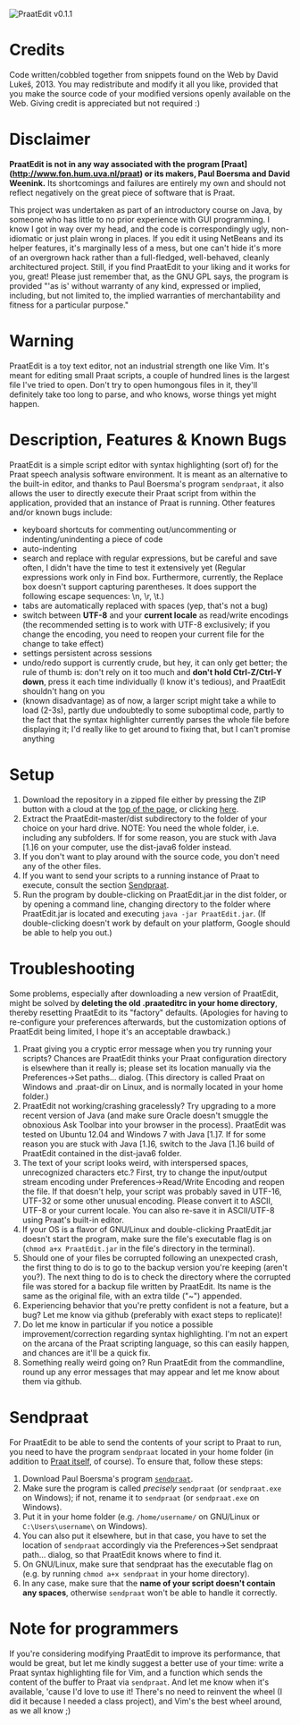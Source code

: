 ![PraatEdit v0.1.1](./PraatEdit_screenshot.png "A screenshot of PraatEdit
v0.1.1, along with the Praat Info window.")

Credits
=======

Code written/cobbled together from snippets found on the Web by David Lukeš,
2013\. You may redistribute and modify it all you like, provided that you make
the source code of your modified versions openly available on the Web. Giving
credit is appreciated but not required :)

Disclaimer
==========

**PraatEdit is not in any way associated with the program [Praat]
(http://www.fon.hum.uva.nl/praat) or its makers,
Paul Boersma and David Weenink.** Its shortcomings and failures are entirely my
own and should not reflect negatively on the great piece of software that is
Praat.

This project was undertaken as part of an introductory course on Java, by
someone who has little to no prior experience with GUI programming. I know I got
in way over my head, and the code is correspondingly ugly, non-idiomatic or just
plain wrong in places. If you edit it using NetBeans and its helper features,
it's marginally less of a mess, but one can't hide it's more of an overgrown
hack rather than a full-fledged, well-behaved, cleanly architectured project.
Still, if you find PraatEdit to your liking and it works for you, great! Please
just remember that, as the GNU GPL says, the program is provided  "'as is'
without warranty of any kind, expressed or implied, including, but not limited
to, the implied warranties of merchantability and fitness for a particular
purpose."

Warning
=======

PraatEdit is a toy text editor, not an industrial strength one like Vim. It's
meant for editing small Praat scripts, a couple of hundred lines is the largest
file I've tried to open. Don't try to open humongous files in it, they'll
definitely take too long to parse, and who knows, worse things yet might happen.

Description, Features & Known Bugs
==================================

PraatEdit is a simple script editor with syntax highlighting (sort of) for the
Praat speech analysis software environment. It is meant as an alternative to the
built-in editor, and thanks to Paul Boersma's program `sendpraat`, it also allows
the user to directly execute their Praat script from within the application,
provided that an instance of Praat is running. Other features and/or known bugs
include:

* keyboard shortcuts for commenting out/uncommenting or indenting/unindenting a
  piece of code
* auto-indenting
* search and replace with regular expressions, but be careful and save often, I
  didn't have the time to test it extensively yet (Regular expressions work only
  in Find box. Furthermore, currently, the Replace box doesn't support capturing
  parentheses. It does support the following escape sequences: \n, \r, \t.)
* tabs are automatically replaced with spaces (yep, that's not a bug)
* switch between **UTF-8** and your **current locale** as read/write encodings
  (the recommended setting is to work with UTF-8 exclusively; if you change the
  encoding, you need to reopen your current file for the change to take effect)
* settings persistent across sessions
* undo/redo support is currently crude, but hey, it can only get better; the
  rule of thumb is: don't rely on it too much and **don't hold Ctrl-Z/Ctrl-Y
  down**, press it each time individually (I know it's tedious), and PraatEdit
  shouldn't hang on you
* (known disadvantage) as of now, a larger script might take a while to load
  (2-3s), partly due undoubtedly to some suboptimal code, partly to the fact
  that the syntax highlighter currently parses the whole file before displaying
  it; I'd really like to get around to fixing that, but I can't promise anything

Setup
=====

1. Download the repository in a zipped file either by pressing the ZIP button
   with a cloud at the [top of the page](#), or clicking
   [here](https://github.com/dafydd-lukes/PraatEdit/archive/master.zip).
2. Extract the PraatEdit-master/dist subdirectory to the folder of your choice
   on your hard drive. NOTE: You need the whole folder, i.e. including any
   subfolders. If for some reason, you are stuck with Java [1.]6 on your
   computer, use the dist-java6 folder instead.
3. If you don't want to play around with the source code, you don't need any of
   the other files.
4. If you want to send your scripts to a running instance of Praat to execute,
   consult the section [Sendpraat](#sendpraat).
5. Run the program by double-clicking on PraatEdit.jar in the dist folder, or by
   opening a command line, changing directory to the folder where PraatEdit.jar
   is located and executing `java -jar PraatEdit.jar`. (If double-clicking
   doesn't work by default on your platform, Google should be able to help you
   out.)

Troubleshooting
===============

Some problems, especially after downloading a new version of PraatEdit, might be
solved by **deleting the old .praateditrc in your home directory**, thereby
resetting PraatEdit to its "factory" defaults. (Apologies for having to
re-configure your preferences afterwards, but the customization options of
PraatEdit being limited, I hope it's an acceptable drawback.)

1. Praat giving you a cryptic error message when you try running your scripts?
   Chances are PraatEdit thinks your Praat configuration directory is elsewhere
   than it really is; please set its location manually via the Preferences->Set
   paths... dialog. (This directory is called Praat on Windows and .praat-dir on
   Linux, and is normally located in your home folder.)
1. PraatEdit not working/crashing gracelessly? Try upgrading to a more recent
   version of Java (and make sure Oracle doesn't smuggle the obnoxious Ask
   Toolbar into your browser in the process). PraatEdit was tested on Ubuntu
   12\.04 and Windows 7 with Java [1.]7. If for some reason you are stuck with
   Java [1.]6, switch to the Java [1.]6 build of PraatEdit contained in the
   dist-java6 folder.
2. The text of your script looks weird, with interspersed spaces, unrecognized
   characters etc.? First, try to change the input/output stream encoding under
   Preferences->Read/Write Encoding and reopen the file. If that doesn't help,
   your script was probably saved in UTF-16, UTF-32 or some other unusual
   encoding. Please convert it to ASCII, UTF-8 or your current locale.  You can
   also re-save it in ASCII/UTF-8 using Praat's built-in editor.
3. If your OS is a flavor of GNU/Linux and double-clicking PraatEdit.jar doesn't
   start the program, make sure the file's executable flag is on (`chmod a+x
   PraatEdit.jar` in the file's directory in the terminal).
4. Should one of your files be corrupted following an unexpected crash, the
   first thing to do is to go to the backup version you're keeping (aren't
   you?). The next thing to do is to check the directory where the corrupted
   file was stored for a backup file written by PraatEdit. Its name is the same
   as the original file, with an extra tilde ("~") appended.
5. Experiencing behavior that you're pretty confident is not a feature, but a
   bug? Let me know via github (preferably with exact steps to replicate)!
6. Do let me know in particular if you notice a possible improvement/correction
   regarding syntax highlighting. I'm not an expert on the arcana of the Praat
   scripting language, so this can easily happen, and chances are it'll be a
   quick fix.
7. Something really weird going on? Run PraatEdit from the commandline, round up
   any error messages that may appear and let me know about them via github.

<a id="sendpraat"></a>Sendpraat
===============================

For PraatEdit to be able to send the contents of your script to Praat to run,
you need to have the program `sendpraat` located in your home folder (in
addition to [Praat itself](http://www.fon.hum.uva.nl/praat/), of course). To
ensure that, follow these steps:

1. Download Paul Boersma's program
   [`sendpraat`](http://www.fon.hum.uva.nl/praat/sendpraat.html).
2. Make sure the program is called *precisely* `sendpraat` (or `sendpraat.exe` on
   Windows); if not, rename it to `sendpraat` (or `sendpraat.exe` on Windows).
3. Put it in your home folder (e.g. `/home/username/` on GNU/Linux or
   `C:\Users\username\` on Windows).
3. You can also put it elsewhere, but in that case, you have to set the location
   of `sendpraat` accordingly via the Preferences->Set sendpraat path... dialog,
   so that PraatEdit knows where to find it.
4. On GNU/Linux, make sure that sendpraat has the executable flag on (e.g. by
   running `chmod a+x sendpraat` in your home directory).
5. In any case, make sure that the **name of your script doesn't contain any
   spaces**, otherwise `sendpraat` won't be able to handle it correctly.

Note for programmers
====================

If you're considering modifying PraatEdit to improve its performance, that would
be great, but let me kindly suggest a better use of your time: write a Praat
syntax highlighting file for Vim, and a function which sends the content of the
buffer to Praat via `sendpraat`. And let me know when it's available, 'cause I'd
love to use it!  There's no need to reinvent the wheel (I did it because I
needed a class project), and Vim's the best wheel around, as we all know ;)
